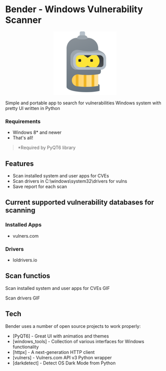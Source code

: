 # Bender - Windows Vulnerability Scanner

<div align="center">
  <img src="https://raw.githubusercontent.com/trottling/Bender/main/media/bender.png" width="200"/>
</div>

Simple and portable app to search for vulnerabilities Windows system with pretty UI written in Python

### Requirements
- Windows 8* and newer
- That's all!

> *Required by PyQT6 library

## Features

- Scan installed system and user apps for CVEs
- Scan drivers in C:\windows\system32\drivers for vulns
- Save report for each scan


## Current supported vulnerability databases for scanning

### Installed Apps
- vulners.com

### Drivers
- loldrivers.io

## Scan functios
Scan installed system and user apps for CVEs
GIF

Scan drivers
GIF

## Tech

Bender uses a number of open source projects to work properly:

- [PyQT6] - Great UI with animatios and themes
- [windows_tools] - Collection of various interfaces for Windows functionality
- [httpx] - A next-generation HTTP client
- [vulners] - Vulners.com API v3 Python wrapper
- [darkdetect] - Detect OS Dark Mode from Python
